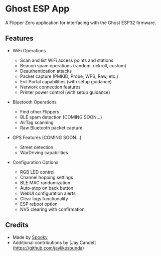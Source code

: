# Ghost ESP App
A Flipper Zero application for interfacing with the Ghost ESP32 firmware.

## Features
- WiFi Operations
  - Scan and list WiFi access points and stations
  - Beacon spam operations (random, rickroll, custom)
  - Deauthentication attacks
  - Packet capture (PMKID, Probe, WPS, Raw, etc.)
  - Evil Portal capabilities (with setup guidance)
  - Network connection features
  - Printer power control (with setup guidance)

- Bluetooth Operations
  - Find other Flippers
  - BLE spam detection (COMING SOON...)
  - AirTag scanning
  - Raw Bluetooth packet capture

- GPS Features (COMING SOON...)
  - Street detection
  - WarDriving capabilities

- Configuration Options
  - RGB LED control
  - Channel hopping settings
  - BLE MAC randomization
  - Auto-stop on back button
  - WebUI configuration alerts
  - Clear logs functionality
  - ESP reboot option
  - NVS clearing with confirmation

## Credits
- Made by [Spooky](https://github.com/Spooks4576)
- Additional contributions by [Jay Candel] (https://github.com/jaylikesbunda)
